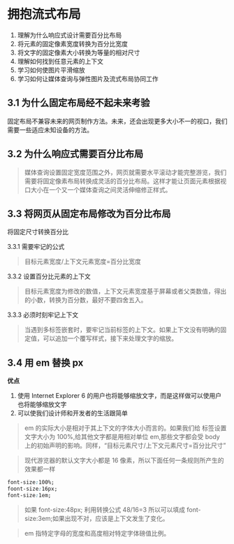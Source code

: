 # 拥抱流式布局
1. 理解为什么响应式设计需要百分比布局
2. 将元素的固定像素宽度转换为百分比宽度
3. 将文字的固定像素大小转换为等量的相对尺寸
4. 理解如何找到任意元素的上下文
5. 学习如何使图片平滑缩放
6. 学习如何让媒体查询与弹性图片及流式布局协同工作
## 3.1 为什么固定布局经不起未来考验
固定布局不兼容未来的网页制作方法。未来，还会出现更多大小不一的视口，我们需要一些适应未知设备的方法。
## 3.2 为什么响应式需要百分比布局

> 媒体查询设置固定宽度范围之外，网页就需要水平滚动才能完整游览，我们需要将固定像素布局转换成灵活的百分比布局。这样才能让页面元素根据视口大小在一个又一个媒体查询之间灵活伸缩修正样式。

## 3.3 将网页从固定布局修改为百分比布局
将固定尺寸转换百分比

3.3.1 需要牢记的公式

> 目标元素宽度/上下文元素宽度=百分比宽度

3.3.2 设置百分比元素的上下文

> 目标元素宽度为修改的数值，上下文元素宽度基于屏幕或者父类数值，得出的小数，转换为百分数，最好不要四舍五入。

3.3.3 必须时刻牢记上下文

> 当遇到多标签嵌套时，要牢记当前标签的上下文。如果上下文没有明确的固定值，可以追加一个覆写样式，接下来处理文字的缩放。

## 3.4 用 em 替换 px
**优点**<br>
1. 使用 Internet Explorer 6 的用户也将能够缩放文字，而是这样做可以使用户也将能够缩放文字
2. 可以使我们设计师和开发者的生活跟简单

> em 的实际大小是相对于其上下文的字体大小而言的。如果我们给 <body> 标签设置文字大小为 100%,给其他文字都是用相对单位 em,那些文字都会受 body 上的初始声明的影响。同样，“目标元素尺寸/上下文元素尺寸=百分比尺寸”

> 现代游览器的默认文字大小都是 16 像素，所以下面任何一条规则所产生的效果都一样

```css
font-size:100%;
foont-size:16px;
font-size:1em;
```

> 如果 font-size:48px; 利用转换公式  48/16=3 所以可以填成 font-size:3em;如果出现不对，应该是上下文发生了变化。

> em 指特定字母的宽度和高度相对特定字体磅值比例。
